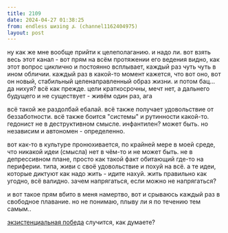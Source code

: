 ```yaml
---
title: 2109
date: 2024-04-27 01:38:25
from: endless шизing ⍼ (channel1162404975)
layout: post
---
```


ну как же мне вообще прийти к целеполаганию. и надо ли. вот взять весь этот канал - вот прям на всём протяжении его ведения видно, как этот вопрос циклично и постоянно всплывает, каждый раз чуть чуть в ином обличии. каждый раз в какой-то момент кажется, что вот оно, вот он новый, стабильный целенаправленный образ жизни. и потом бац... да нихуя? всё как прежде. цели краткосрочны, мечт нет, а дальнего будущего и не существует - живём один раз, ага

всё такой же раздолбай ебалай. всё также получает удовольствие от беззаботности. всё также боится "системы" и рутинности какой-то. гедонист не в деструктивном смысле. инфантилен? может быть. но независим и автономен - определенно.

вот как-то в культуре пронюхивается, по крайней мере в моей среде, что никакой идеи (смысла) нет в чём-то и не может быть. не в депрессивном плане, просто как такой факт обитающий где-то на периферии.
типа, живи с своё удовольствие и похуй на всё. а те идеи, которые диктуют как надо жить - идите нахуй. жить правильно как угодно, всё валидно. зачем напрягаться, если можно не напрягаться?

и вот такое прям вбито в меня намертво, вот и срываюсь каждый раз в свободное плавание. но не понимаю, плыву ли я по течению тем самым.. 

[экзистенциальная победа](https://youtu.be/8x51MX1mxQw?si=MlxoVjn6057gwNTu) случится, как думаете?
